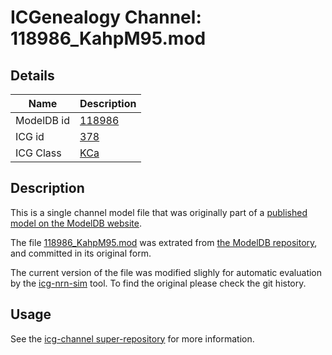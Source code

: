 # ICGenealogy Channel: 118986\_KahpM95.mod

## Details

Name | Description
---- | -----------
ModelDB id | [118986](http://senselab.med.yale.edu/ModelDB/ShowModel.cshtml?model=118986)
ICG id | [378](http://icg.neurotheory.ox.ac.uk/channels/5/378)
ICG Class | [KCa](http://icg.neurotheory.ox.ac.uk/channels/5)

## Description

This is a single channel model file that was originally part of a [published model on the ModelDB website](http://senselab.med.yale.edu/ModelDB/ShowModel.cshtml?model=118986).


The file [118986\_KahpM95.mod](118986_KahpM95.mod) was extrated from [the ModelDB repository](http://senselab.med.yale.edu/ModelDB/ShowModel.cshtml?model=118986), and committed in its original form.

The current version of the file was modified slighly for automatic evaluation by the [icg-nrn-sim](https://github.com/icgenealogy/icg-nrn-sim) tool. To find the original please check the git history.


## Usage

See the [icg-channel super-repository](https://github.com/icgenealogy/icg-channels) for more information.